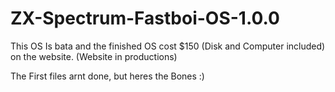 # ZX-Spectrum-Fastboi-OS-1.0.0
This OS Is bata and the finished OS cost $150 (Disk and Computer included) on the website. (Website in productions)

The First files arnt done, but heres the Bones :)
